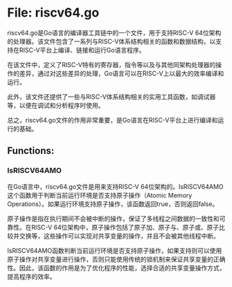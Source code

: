 # File: riscv64.go

riscv64.go是Go语言的编译器工具链中的一个文件，用于支持RISC-V 64位架构的处理器。该文件包含了一系列与RISC-V体系结构相关的函数和数据结构，以支持在RISC-V平台上编译、链接和运行Go语言程序。

在该文件中，定义了RISC-V特有的寄存器，指令等以及与其他同架构处理器的操作的差异，通过对这些差异的处理，Go语言可以在RISC-V上以最大的效率编译和运行。

此外，该文件还提供了一些与RISC-V体系结构相关的实用工具函数，如调试器等，以便在调试和分析程序时使用。

总之，riscv64.go文件的作用非常重要，是Go语言在RISC-V平台上进行编译和运行的基础。

## Functions:

### IsRISCV64AMO

在Go语言中，riscv64.go文件是用来支持RISC-V 64位架构的。IsRISCV64AMO这个函数用于判断当前运行环境是否支持原子操作（Atomic Memory Operations）。如果运行环境支持原子操作，该函数返回true，否则返回false。

原子操作是指在执行期间不会被中断的操作，保证了多线程之间数据的一致性和可靠性。在RISC-V 64位架构中，原子操作包括了原子加、原子与、原子或、原子比较并交换等，这些操作可以实现对共享变量的操作，并且不会被其他线程中断。

IsRISCV64AMO函数判断当前运行环境是否支持原子操作，如果支持则可以使用原子操作对共享变量进行操作，否则只能使用传统的锁机制来保证共享变量的正确性。因此，该函数的作用是为了优化程序的性能，选择合适的共享变量操作方式，提高程序的效率。



